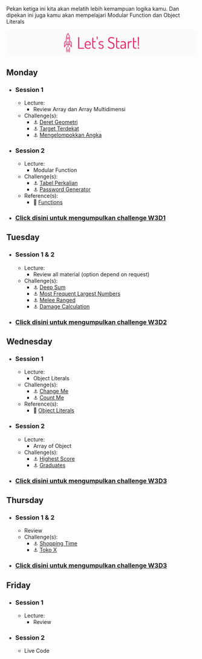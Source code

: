 Pekan ketiga ini kita akan melatih lebih kemampuan logika kamu. Dan dipekan ini juga kamu akan mempelajari Modular Function dan Object Literals

![Let's start!](/assets/start.png)

## Monday
- ### Session 1
  - Lecture:
    - Review Array dan Array Multidimensi
  - Challenge(s):
    - :anchor: [Deret Geometri](/week-3/challenges/anchor-deret-geometri.md)
    - :anchor: [Target Terdekat](/week-3/challenges/anchor-target-terdekat.md)
    - :anchor: [Mengelompokkan Angka](/week-3/challenges/anchor-mengelopokkan-angka.md)
- ### Session 2
  - Lecture:
    - Modular Function
  - Challenge(s):
    - :anchor: [Tabel Perkalian](/week-3/challenges/anchor-tabel-perkalian.md)
    - :anchor: [Password Generator](https://github.com/hacktiv8/phase-0-activities-4-weeks/blob/master/week-3/challenges/anchor-password-generator.md)
  - Reference(s):
    - :notebook_with_decorative_cover: [Functions](https://www.codecademy.com/learn/introduction-to-javascript/modules/learn-javascript-functions)
- ### [Click disini untuk mengumpulkan challenge W3D1](https://airtable.com/shrHovreCRKU3gnIl)

## Tuesday
- ### Session 1 & 2
  - Lecture:
    - Review all material (option depend on request)
  - Challenge(s):
    - :anchor: [Deep Sum](/week-3/challenges/anchor-deep-sum.md)
    - :anchor: [Most Frequent Largest Numbers](/week-3/challenges/anchor-most-frequent-largest-numbers.md)
    - :anchor: [Melee Ranged](/week-3/challenges/anchor-melee-ranged.md)
    - :anchor: [Damage Calculation](/week-3/challenges/anchor-damage-calculation.md)

- ### [Click disini untuk mengumpulkan challenge W3D2](https://airtable.com/shrye271Ox4xjeBGV)

## Wednesday
- ### Session 1
  - Lecture:
    - Object Literals
  - Challenge(s):
    - :anchor: [Change Me](/week-3/challenges/anchor-change-me.md)
    - :anchor: [Count Me](/week-3/challenges/anchor-count-me.md)
  - Reference(s):
    - :notebook_with_decorative_cover: [Object Literals](/week-3/references/object-literal.md)
- ### Session 2
  - Lecture:
    - Array of Object
  - Challenge(s):
    - :anchor: [Highest Score](/week-3/challenges/anchor-highest-score.md)
    - :anchor: [Graduates](/week-3/challenges/anchor-graduates-object.md)

- ### [Click disini untuk mengumpulkan challenge W3D3](https://airtable.com/shrjDLvchMdnUTXVk)

## Thursday
- ### Session 1 & 2
  - Review
  - Challenge(s):
    - :anchor: [Shopping Time](/week-3/challenges/anchor-shopping-time.md)
    - :anchor: [Toko X](/week-3/challenges/anchor-tokoX.md)


- ### [Click disini untuk mengumpulkan challenge W3D3](https://airtable.com/shrveJr2DUMCB4nGT)

## Friday
- ### Session 1
  - Lecture:
    - Review
- ### Session 2
  - Live Code
